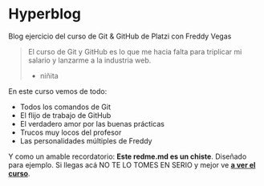 # Hyperblog
Blog ejercicio del curso de Git &amp; GitHub de Platzi con Freddy Vegas

> El curso de Git y GitHub es lo que me hacia falta para triplicar mi salario y lanzarme a la industria web.
>- niñita

En este curso vemos de todo:
* Todos los comandos de Git
* El flijo de trabajo de GitHub
* El verdadero amor por las buenas prácticas
* Trucos muy locos del profesor
* Las personalidades múltiples de Freddy

Y como un amable recordatorio: **Este redme.md es un chiste**. Diseñado para ejemplo. Si llegas acá NO TE LO TOMES EN SERIO y mejor ve [**a ver el curso**](http://https://platzi.com/clases/1557-git-github/19977-readmemd-es-una-excelente-practica/ "**a ver el curso**").